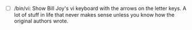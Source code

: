 - [ ] /bin/vi: Show Bill Joy's vi keyboard with the arrows on the letter keys. A lot of stuff in life that never makes sense unless you know how the original authors wrote.
